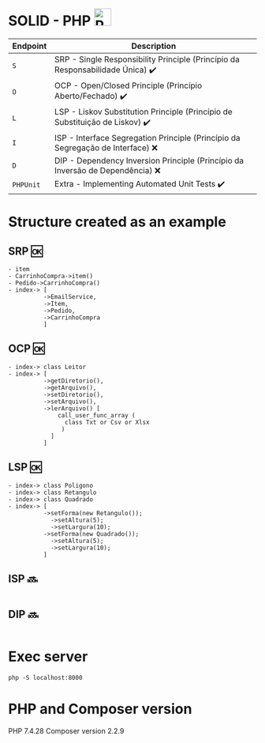 SOLID - PHP <a href="https://php.net/" title="PHP"><img src="https://github.com/tomchen/stack-icons/blob/master/logos/php.svg" alt="PHP" width="35px" height="35px"></a>
========

Endpoint | Description
--- | ---
`S` | SRP - Single Responsibility Principle (Princípio da Responsabilidade Única) :heavy_check_mark:
`O` | OCP - Open/Closed Principle (Princípio Aberto/Fechado) :heavy_check_mark:
`L` | LSP - Liskov Substitution Principle (Princípio de Substituição de Liskov) :heavy_check_mark:
`I` | ISP - Interface Segregation Principle (Princípio da Segregação de Interface) :x:
`D` | DIP - Dependency Inversion Principle (Princípio da Inversão de Dependência) :x:
`PHPUnit` | Extra - Implementing Automated Unit Tests :heavy_check_mark:

# Structure created as an example
## SRP :ok:
```
- item
- CarrinhoCompra->item()
- Pedido->CarrinhoCompra()
- index-> [
          ->EmailService,
          ->Item,
          ->Pedido,
          ->CarrinhoCompra
          ]
```
## OCP :ok:
```
- index-> class Leitor
- index-> [
          ->getDiretorio(),
          ->getArquivo(),
          ->setDiretorio(),
          ->setArquivo(),
          ->lerArquivo() [
              call_user_func_array (
                class Txt or Csv or Xlsx
               )
            ]
          ]
```
## LSP :ok:
```
- index-> class Poligono
- index-> class Retangulo
- index-> class Quadrado
- index-> [
          ->setForma(new Retangulo());
            ->setAltura(5);
            ->setLargura(10);
          ->setForma(new Quadrado());
            ->setAltura(5);
            ->setLargura(10);   
          ]
```
## ISP :soon:
```
```
## DIP :soon:
```
```

# Exec server 
`php -S localhost:8000`

# PHP and Composer version
PHP 7.4.28
Composer version 2.2.9
